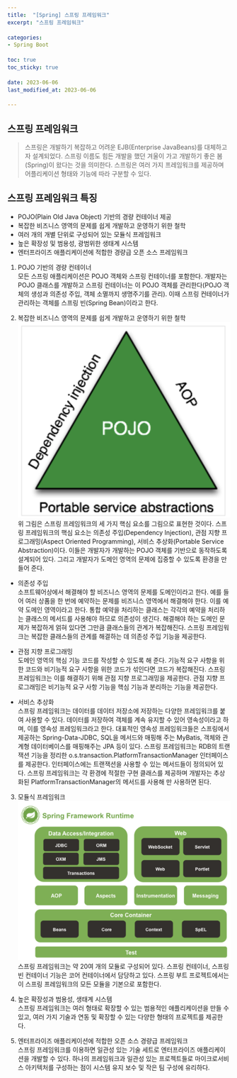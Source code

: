 ```yaml
---
title:  "[Spring] 스프링 프레임워크"
excerpt: "스프링 프레임워크"

categories:
- Spring Boot

toc: true
toc_sticky: true

date: 2023-06-06
last_modified_at: 2023-06-06

---
```

## 스프링 프레임워크
> 스프링은 개발하기 복잡하고 어려운 EJB(Enterprise JavaBeans)를 대체하고자 설계되었다. 
> 스프링 이름도 힘든 개발을 했던 겨울이 가고 개발하기 좋은 봄(Spring)이 왔다는 것을 의미한다.
> 스프링은 여러 가지 프레임워크를 제공하며 어플리케이션 형태와 기능에 따라 구분할 수 있다.

## 스프링 프레임워크 특징
- POJO(Plain Old Java Object) 기반의 경량 컨테이너 제공
- 복잡한 비즈니스 영역의 문제를 쉽게 개발하고 운영하기 위한 철학
- 여러 개의 개별 단위로 구성되어 있는 모듈식 프레임워크
- 높은 확장성 및 범용성, 광범위한 생태계 시스템
- 엔터프라이즈 애플리케이션에 적합한 경량급 오픈 소스 프레임워크

1. POJO 기반의 경량 컨테이너  
모든 스프링 애플리케이션은 POJO 객체와 스프링 컨테이너를 포함한다. 
개발자는 POJO 클래스를 개발하고 스프링 컨테이너는 이 POJO 객체를 관리한다(POJO 객체의 생성과 의존성 주입, 객체 소멸까지 생명주기를 관리).
이때 스프링 컨테이너가 관리하는 객체를 스프링 빈(Spring Bean)이라고 한다.


2. 복잡한 비즈니스 영역의 문제를 쉽게 개발하고 운영하기 위한 철학  
![Spring Triangle](/assets/images/file/msa/msa3.png)  
위 그림은 스프링 프레임워크의 세 가지 핵심 요소를 그림으로 표현한 것이다.
스프링 프레임워크의 핵심 요소는 의존성 주입(Dependency Injection), 관점 지향 프로그래밍(Aspect Oriented Programming), 서비스 추상화(Portable Service Abstraction)이다.
이들은 개발자가 개발하는 POJO 객체를 기반으로 동작하도록 설계되어 있다. 그리고 개발자가 도메인 영역의 문제에 집중할 수 있도록 환경을 만들어 준다.

- 의존성 주입  
소프트웨어상에서 해결해야 할 비즈니스 영역의 문제를 도메인이라고 한다. 
예를 들어 여러 상품을 한 번에 예약하는 문제를 비즈니스 영역에서 해결해야 한다. 이를 예약 도메인 영역이라고 한다.
통합 예약을 처리하는 클래스는 각각의 예약을 처리하는 클래스의 메서드를 사용해야 하므로 의존성이 생긴다.
해결해야 하는 도메인 문제가 복잡하게 얽혀 있다면 그만큼 클래스들의 관계가 복잡해진다.
스프링 프레임워크는 복잡한 클래스들의 관계를 해결하는 데 의존성 주입 기능을 제공한다.


- 관점 지향 프로그래밍  
도메인 영역의 핵심 기능 코드를 작성할 수 있도록 해 준다.
기능적 요구 사항을 위한 코드와 비기능적 요구 사항을 위한 코드가 섞인다면 코드가 복잡해진다.
스프링 프레임워크는 이를 해결하기 위해 관점 지향 프로그래밍을 제공한다. 
관점 지향 프로그래밍은 비기능적 요구 사항 기능을 핵심 기능과 분리하는 기능을 제공한다. 


- 서비스 추상화  
스프링 프레임워크는 데이터를 데이터 저장소에 저장하는 다양한 프레임워크를 붙여 사용할 수 있다.
데이터를 저장하여 객체를 계속 유지할 수 있어 영속성이라고 하며, 이를 영속성 프레임워크라고 한다. 
대표적인 영속성 프레임워크들은 스프링에서 제공하는 Spring-Data-JDBC, SQL을 메서드와 매핑해 주는 MyBatis, 객체와 관계형 데이터베이스를 매핑해주는 JPA 등이 있다.
스프링 프레임워크는 RDB의 트랜잭션 기능을 정리한 o.s.transaction.PlatformTransactionManager 인터페이스를 제공한다.
인터페이스에는 트랜잭션을 사용할 수 있는 메서드들이 정의되어 있다.
스프링 프레임워크는 각 환경에 적절한 구현 클래스를 제공하며 개발자는 추상화된 PlatformTransactionManager의 메서드를 사용해 만 사용하면 된다.


3. 모듈식 프레임워크  
![spring_framework_module](/assets/images/file/msa/msa4.png)  
스프링 프레임워크는 약 20여 개의 모듈로 구성되어 있다. 스프링 컨테이너, 스프링 빈 컨테이너 기능은 코어 컨테이너에서 담당하고 있다.
스프링 부트 프로젝트에서는 이 스프링 프레임워크의 모든 모듈을 기본으로 포함한다.


4. 높은 확장성과 범용성, 생태계 시스템  
스프링 프레임워크는 여러 형태로 확장할 수 있는 범용적인 애플리케이션을 만들 수 있고, 여러 가지 기술과 연동 및 확장할 수 있는 다양한 형태의 프로젝트를 제공한다.

5. 엔터프라이즈 애플리케이션에 적합한 오픈 소스 경량급 프레임워크  
스프링 프레임워크를 이용하면 일관성 있는 기술 세트로 엔터프라이즈 애플리케이션을 개발할 수 있다. 
하나의 프레임워크과 일관성 있는 프로젝트들로 마이크로서비스 아키텍처를 구성하는 점이 시스템 유지 보수 및 작은 팀 구성에 유리하다.
